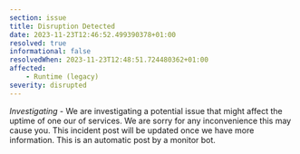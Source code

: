 ```yaml
---
section: issue
title: Disruption Detected
date: 2023-11-23T12:46:52.499390378+01:00
resolved: true
informational: false
resolvedWhen: 2023-11-23T12:48:51.724480362+01:00
affected:
    - Runtime (legacy)
severity: disrupted
---
```

*Investigating* - We are investigating a potential issue that might affect the uptime of one our of services. We are sorry for any inconvenience this may cause you. This incident post will be updated once we have more information.
This is an automatic post by a monitor bot.